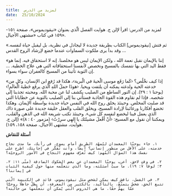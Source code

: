 ```yaml
---
title:  لمزيد من الدرس
date:  25/10/2024
---
```


لمزيد من الدرس:  اقرأ لإلن ج. هوايت الفصل الّذي بعنوان «نيقوديموس»، صفحة ١٥١- ١٥٩ في كتاب «مشتهى الأجيال».

«ثم فتش [نيقوديموس] الكتاب بطريقة جديدة لا ليجادل في نظرية، بل ليقبل حياة لنفسه. وقد بدأ يرى ملكوت السماوات عندما خضع لإرشاد الروح القدس …

«إننا بالإيمان نقبل نعمة الله ، ولكن الإيمان ليس هو مخلصنا. إنه لا استحقاق فيه. إنما هو فقط اليد التي بها نتمسك بالمسيح ونخصص لأنفسنا استحقاقاته التي هي علاج الخطية. … إن التوبة تأتينا من المسيح كالغفران سواء بسواء.

«إذا كيف نخْلُص؟ ‹كَما رَفَع موسى الْحيةَ في الْبرية›، هكذا قد رُفع ابن الإنسان، وكل من خدعته الحية ولدغته يمكنه أن يلتفت ويحيا. ‹هوذَا حملُ اللهِ الَّذي يرفَع خَطيةَ الْعالَمِ!› (يوحنا ١ : ٢٩). إن النور الساطع من الصليب يكشف لنا عن محبة الله. ومحبته تجذبنا إلى شخصه. فإذا لم نقاوم هذه القوة الجاذبة فستأتي بنا إلى الصليب بالتوبة عن خطايانا التي قد صلبت المخلص. وحينئذ يخلق روح الله في النفس حياة جديدة بواسطة الإيمان. وهكذا تخضع أفكارنا ورغائبنا لإرادة المسيح، ويخلق القلب والعقل خليقة جديدة على صورة ذاك الذي يعمل فينا ليخضع لنفسه كل شيء. وحينئذ تكتب شريعة الله في الذهن والقلب، ويمكننا أن نقول مع المسيح: ‹أَنْ أَفْعلَ مشيئَتَك يا إِلهِي سرِرْتُ› (مزمور ٤٠ : ٨)» (إلن ج. هوايت، مشتهى الأجيال، صفحة ١٥٨، ١٥٩).

**أسئلة للنقاش**

`١. جاء يوحنّا المعمدان ليُمهّد الطريق أمام يسوع. في رأيك، ما مدى نجاح خدمته، على الأقل من منظور إنساني؟ أيضًا، وأنت تُفكّر في إجابتك، اطرح على نفسك هذا السؤال المُهم: كيف تُعرّف مفهوم النجاح في الأمور الروحيّة؟`

`٢. في وقتٍ لاحق، أعرب يوحنّا المعمدان عن بعض الشكوك الصادقة (متّى ١١: ٢، ٣؛ لوقا ٧: ١٩). ما سببُ أسئلته، وما الّذي نتعلّمه منها حول كيفية الثبات في إيماننا؟`

`٣. في الفصل، ناقش كيف يمكن لشخصٍ مثل نيقوديموس، قائد في الكنيسة الّتي تتبع الحق، شخصٌ يتمتّعُ، بالتأكيد، بالكثير من المعرفة، أن يظلّ جاهلًا روحيًّا عمّا يهمّ حقًا. ما هي الدروس الّتي يُمكن أن نتعلّمها من حالته؟`